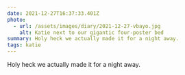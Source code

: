 ```yaml
---
date: 2021-12-27T16:37:33.401Z
photo:
  - url: /assets/images/diary/2021-12-27-vbayo.jpg
    alt: Katie next to our gigantic four-poster bed
summary: Holy heck we actually made it for a night away.
tags: katie
---
```

Holy heck we actually made it for a night away. 
